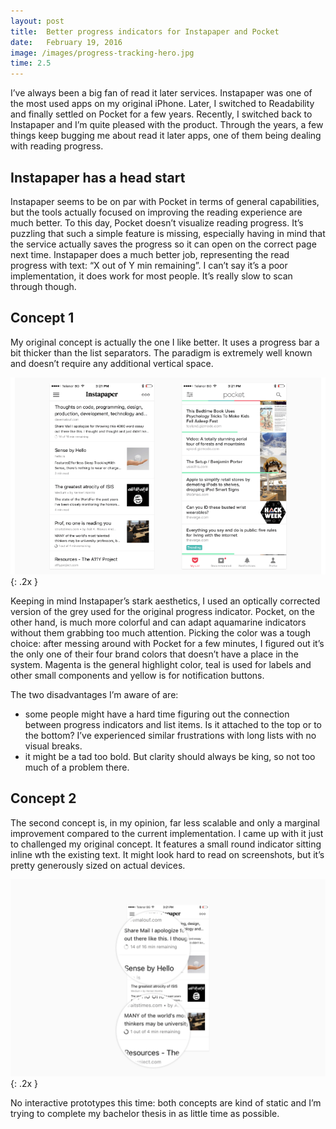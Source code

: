 ```yaml
---
layout: post
title:  Better progress indicators for Instapaper and Pocket
date:   February 19, 2016
image: /images/progress-tracking-hero.jpg
time: 2.5
---
```

I’ve always been a big fan of read it later services. Instapaper was one of the most used apps on my original iPhone. Later, I switched to Readability and finally settled on Pocket for a few years. Recently, I switched back to Instapaper and I’m quite pleased with the product. Through the years, a few things keep bugging me about read it later apps, one of them being dealing with reading progress.


## Instapaper has a head start
Instapaper seems to be on par with Pocket in terms of general capabilities, but the tools actually focused on improving the reading experience are much better. To this day, Pocket doesn’t visualize reading progress. It’s puzzling that such a simple feature is missing, especially having in mind that the service actually saves the progress so it can open on the correct page next time. Instapaper does a much better job, representing the read progress with text: “X out of Y min remaining”. I can’t say it’s a poor implementation, it does work for most people. It’s really slow to scan through though.

## Concept 1
My original concept is actually the one I like better. It uses a progress bar a bit thicker than the list separators. The paradigm is extremely well known and doesn’t require any additional vertical space.

![Concept 1 features full width lines going through each list item that has been opened once](/images/progress-tracking-concept1.png){: .2x }

Keeping in mind Instapaper’s stark aesthetics, I used an optically corrected version of the grey used for the original progress indicator. Pocket, on the other hand, is much more colorful and can adapt aquamarine indicators without them grabbing too much attention. Picking the color was a tough choice: after messing around with Pocket for a few minutes, I figured out it’s the only one of their four brand colors that doesn’t have a place in the system. Magenta is the general highlight color, teal is used for labels and other small components and yellow is for notification buttons.

The two disadvantages I’m aware of are:
- some people might have a hard time figuring out the connection between progress indicators and list items. Is it attached to the top or to the bottom? I’ve experienced similar frustrations with long lists with no visual breaks.
- it might be a tad too bold. But clarity should always be king, so not too much of a problem there.

## Concept 2
The second concept is, in my opinion, far less scalable and only  a marginal improvement compared to the current implementation. I came up with it just to challenged my original concept. It features a small round indicator sitting inline wth the existing text. It might look hard to read on screenshots, but it’s pretty generously sized on actual devices.

![Concept 2 relies on round indicators sitting next to the existing text indicators](/images/progress-tracking-concept2.png){: .2x }

No interactive prototypes this time: both concepts are kind of static and I’m trying to complete my bachelor thesis in as little time as possible.
